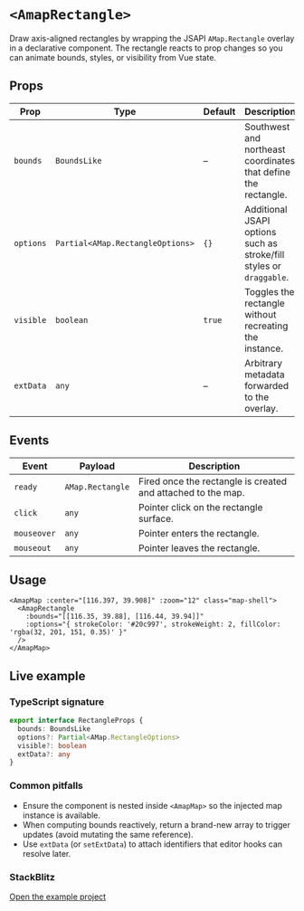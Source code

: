 # `<AmapRectangle>`

Draw axis-aligned rectangles by wrapping the JSAPI `AMap.Rectangle` overlay in a declarative component. The rectangle reacts to prop changes so you can animate bounds, styles, or visibility from Vue state.

## Props

| Prop | Type | Default | Description |
| --- | --- | --- | --- |
| `bounds` | `BoundsLike` | – | Southwest and northeast coordinates that define the rectangle. |
| `options` | `Partial<AMap.RectangleOptions>` | `{}` | Additional JSAPI options such as stroke/fill styles or `draggable`. |
| `visible` | `boolean` | `true` | Toggles the rectangle without recreating the instance. |
| `extData` | `any` | – | Arbitrary metadata forwarded to the overlay. |

## Events

| Event | Payload | Description |
| --- | --- | --- |
| `ready` | `AMap.Rectangle` | Fired once the rectangle is created and attached to the map. |
| `click` | `any` | Pointer click on the rectangle surface. |
| `mouseover` | `any` | Pointer enters the rectangle. |
| `mouseout` | `any` | Pointer leaves the rectangle. |

## Usage

```vue
<AmapMap :center="[116.397, 39.908]" :zoom="12" class="map-shell">
  <AmapRectangle
    :bounds="[[116.35, 39.88], [116.44, 39.94]]"
    :options="{ strokeColor: '#20c997', strokeWeight: 2, fillColor: 'rgba(32, 201, 151, 0.35)' }"
  />
</AmapMap>
```

## Live example

<ClientOnly>
  <RectangleComponentDemo />
</ClientOnly>

<script setup lang="ts">
import RectangleComponentDemo from '../examples/RectangleComponentDemo.vue'
</script>

### TypeScript signature

```ts
export interface RectangleProps {
  bounds: BoundsLike
  options?: Partial<AMap.RectangleOptions>
  visible?: boolean
  extData?: any
}
```

### Common pitfalls

- Ensure the component is nested inside `<AmapMap>` so the injected map instance is available.
- When computing bounds reactively, return a brand-new array to trigger updates (avoid mutating the same reference).
- Use `extData` (or `setExtData`) to attach identifiers that editor hooks can resolve later.

### StackBlitz

[Open the example project](https://stackblitz.com/github/your-org/amap-vue-kit/tree/main/examples/basic)
